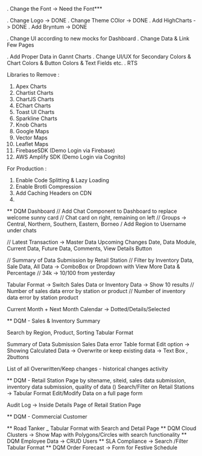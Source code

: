. Change the Font -> Need the Font***

. Change Logo -> DONE
. Change Theme COlor -> DONE
. Add HighCharts -> DONE
. Add Bryntum -> DONE


. Change UI according to new mocks for Dashboard
. Change Data & Link Few Pages

. Add Proper Data in Gannt Charts
. Change UI/UX for Secondary Colors & Chart Colors & Button Colors & Text Fields etc.
. RTS





Libraries to Remove : 
1. Apex Charts
2. Chartist Charts
3. ChartJS Charts
4. EChart Charts
5. Toast UI Charts
6. Sparkline Charts
7. Knob Charts
8. Google Maps
9. Vector Maps
10. Leaflet Maps
11. FirebaseSDK (Demo Login via Firebase) 
12. AWS Amplify SDK (Demo Login via Cognito)

For Production : 
1. Enable Code Splitting & Lazy Loading
2. Enable Brotli Compression
3. Add Caching Headers on CDN
4. 






























** DQM Dashboard
// Add Chat Component to Dashboard to replace welcome sunny card
// Chat card on right, remaining on left
// Groups -> Central, Northern, Southern, Eastern, Borneo
/ Add Region to Username under chats

// Latest Transaction -> Master Data Upcoming Changes
Date, Data Module, Current Data, Future Data, Comments, View Details Button

// Summary of Data Submission by Retail Station
// Filter by Inventory Data, Sale Data, All Data -> ComboBox or Dropdown with View More Data & Percentage
// 34k -> 10/100 from yesterday

Tabular Format -> Switch Sales Data or Inventory Data -> Show 10 results
// Number of sales data error by station or product
// Number of inventory data error by station product



Current Month + Next Month Calendar -> Dotted/Details/Selected 

** DQM - Sales & Inventory Summary

Search by Region, Product, Sorting
Tabular Format

Summary of Data Submission
Sales Data error Table format
Edit option -> Showing Calculated Data -> Overwrite or keep existing data -> Text Box , 2buttons

List of all Overwritten/Keep changes - historical changes activity

** DQM - Retail Station Page by sitename, siteid, sales data submission, inventory data submission, quality of data ()
Search/Filter on Retail Stations -> Tabular Format
Edit/Modify Data on a full page form

Audit Log -> Inside Details Page of Retail Station Page

** DQM - Commercial Customer

** Road Tanker _ Tabular Format with Search and Detail Page
** DQM Cloud Clusters -> Show Map with Polygons/Circles with search functionality
** DQM Employee Data -> CRUD Users
** SLA Compliance -> Search /Filter Tabular Format
** DQM Order Forecast -> Form for Festive Schedule
